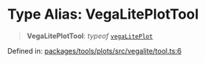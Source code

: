 # Type Alias: VegaLitePlotTool

> **VegaLitePlotTool**: *typeof* [`vegaLitePlot`](../variables/vegaLitePlot.md)

Defined in: [packages/tools/plots/src/vegalite/tool.ts:6](https://github.com/GeoDaCenter/openassistant/blob/0f7bf760e453a1735df9463dc799b04ee2f630fd/packages/tools/plots/src/vegalite/tool.ts#L6)
